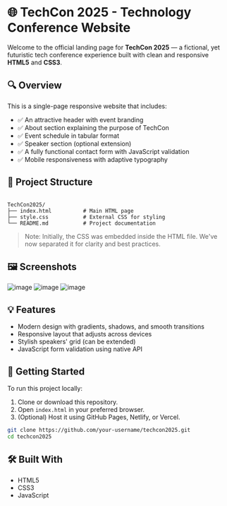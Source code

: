 
# 🌐 TechCon 2025 - Technology Conference Website

Welcome to the official landing page for **TechCon 2025** — a fictional, yet futuristic tech conference experience built with clean and responsive **HTML5** and **CSS3**.

## 🔍 Overview

This is a single-page responsive website that includes:

- ✅ An attractive header with event branding
- ✅ About section explaining the purpose of TechCon
- ✅ Event schedule in tabular format
- ✅ Speaker section (optional extension)
- ✅ A fully functional contact form with JavaScript validation
- ✅ Mobile responsiveness with adaptive typography

## 📁 Project Structure

```

TechCon2025/
├── index.html          # Main HTML page
├── style.css           # External CSS for styling
└── README.md           # Project documentation

````

> Note: Initially, the CSS was embedded inside the HTML file. We've now separated it for clarity and best practices.

## 🖼️ Screenshots

![image](https://github.com/user-attachments/assets/46e9792c-fcfd-401c-87d5-870436c1ca5d)
![image](https://github.com/user-attachments/assets/e34f5c2a-7a95-462b-b54e-28aa08e9f107)
![image](https://github.com/user-attachments/assets/61d6c0f7-ea05-4b21-bd61-5fddfe18495c)


## 💡 Features

- Modern design with gradients, shadows, and smooth transitions
- Responsive layout that adjusts across devices
- Stylish speakers' grid (can be extended)
- JavaScript form validation using native API

## 🚀 Getting Started

To run this project locally:

1. Clone or download this repository.
2. Open `index.html` in your preferred browser.
3. (Optional) Host it using GitHub Pages, Netlify, or Vercel.

```bash
git clone https://github.com/your-username/techcon2025.git
cd techcon2025
````

## 🛠️ Built With

* HTML5
* CSS3
* JavaScript

